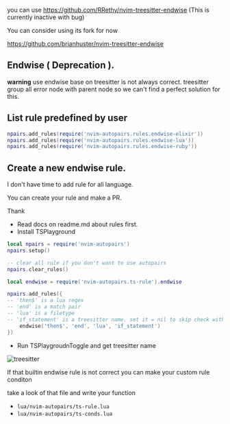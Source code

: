 

you can use
https://github.com/RRethy/nvim-treesitter-endwise (This is currently inactive with bug)

You can consider using its fork for now

https://github.com/brianhuster/nvim-treesitter-endwise

## Endwise  ( Deprecation ).

**warning** use endwise base on treesitter is not always correct.
treesitter group all error node with parent node so we can't find
a perfect solution for this.

## List rule predefined by user
```lua
npairs.add_rules(require('nvim-autopairs.rules.endwise-elixir'))
npairs.add_rules(require('nvim-autopairs.rules.endwise-lua'))
npairs.add_rules(require('nvim-autopairs.rules.endwise-ruby'))
```

## Create a new endwise rule.
I don't have time to add rule for all language.

You can create your rule and make a PR.

Thank

- Read docs on readme.md about rules first.
- Install TSPlayground

``` lua
local npairs = require('nvim-autopairs')
npairs.setup()

-- clear all rule if you don't want to use autopairs
npairs.clear_rules()

```

``` lua
local endwise = require('nvim-autopairs.ts-rule').endwise

npairs.add_rules({
-- 'then$' is a lua regex
-- 'end' is a match pair
-- 'lua' is a filetype
-- 'if_statement' is a treesitter name. set it = nil to skip check with treesitter
    endwise('then$', 'end', 'lua', 'if_statement')
})

```

- Run TSPlaygroudnToggle and get treesitter name

![treesitter](./images/endwise.png)


If that builtin endwise rule is not correct you can make your custom rule
conditon

take a look of that file and write your function

* `lua/nvim-autopairs/ts-rule.lua`
* `lua/nvim-autopairs/ts-conds.lua`

